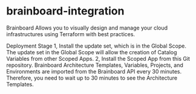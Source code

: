 # brainboard-integration

Brainboard Allows you to visually design and manage your cloud infrastructures using Terraform with best practices.

Deployment Stage
1, Install the update set, which is in the Global Scope.
   The update set in the Global Scope will allow the creation of Catalog Variables from other Scoped Apps.
2, Install the Scoped App from this Git repository.
   Brainboard Architecture Templates, Variables, Projects, and Environments are imported from the Brainboard API every 30 minutes.
   Therefore, you need to wait up to 30 minutes to see the Architecture Templates.
